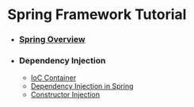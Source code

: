 # Spring Framework Tutorial
- ### [Spring Overview](1_Spring_Overview/README.md)
- ### Dependency Injection
     - [IoC Container](src/main/java/my/spring/framework/dependencyInjection/iocContainer/README.md)
     - [Dependency Injection in Spring](src/main/java/my/spring/framework/dependencyInjection/dependencyInjectionInSpring/README.md)
     - [Constructor Injection](src/main/java/my/spring/framework/dependencyInjection/constructorInjection/README.md)

